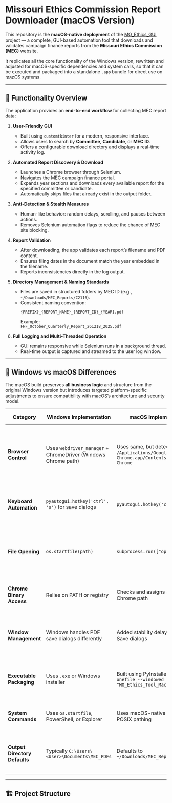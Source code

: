# Missouri Ethics Commission Report Downloader (macOS Version)

This repository is the **macOS-native deployment** of the [MO_Ethics_GUI](https://github.com/Erross/MO_Ethics_GUI) project — a complete, GUI-based automation tool that downloads and validates campaign finance reports from the **Missouri Ethics Commission (MEC)** website.

It replicates all the core functionality of the Windows version, rewritten and adjusted for macOS-specific dependencies and system calls, so that it can be executed and packaged into a standalone `.app` bundle for direct use on macOS systems.

---

## 🧩 Functionality Overview

The application provides an **end-to-end workflow** for collecting MEC report data:

1. **User-Friendly GUI**  
   - Built using `customtkinter` for a modern, responsive interface.  
   - Allows users to search by **Committee**, **Candidate**, or **MEC ID**.  
   - Offers a configurable download directory and displays a real-time activity log.  

2. **Automated Report Discovery & Download**  
   - Launches a Chrome browser through Selenium.  
   - Navigates the MEC campaign finance portal.  
   - Expands year sections and downloads every available report for the specified committee or candidate.  
   - Automatically skips files that already exist in the output folder.

3. **Anti-Detection & Stealth Measures**  
   - Human-like behavior: random delays, scrolling, and pauses between actions.  
   - Removes Selenium automation flags to reduce the chance of MEC site blocking.  

4. **Report Validation**  
   - After downloading, the app validates each report’s filename and PDF content.  
   - Ensures filing dates in the document match the year embedded in the filename.  
   - Reports inconsistencies directly in the log output.

5. **Directory Management & Naming Standards**  
   - Files are saved in structured folders by MEC ID (e.g., `~/Downloads/MEC_Reports/C2116`).  
   - Consistent naming convention:  
     ```
     {PREFIX}_{REPORT_NAME}_{REPORT_ID}_{YEAR}.pdf
     ```
     Example:  
     `FHF_October_Quarterly_Report_261218_2025.pdf`

6. **Full Logging and Multi-Threaded Operation**  
   - GUI remains responsive while Selenium runs in a background thread.  
   - Real-time output is captured and streamed to the user log window.

---

## 🔧 Windows vs macOS Differences

The macOS build preserves **all business logic** and structure from the original Windows version but introduces targeted platform-specific adjustments to ensure compatibility with macOS’s architecture and security model.

| Category | Windows Implementation | macOS Implementation | Reason for Change |
|-----------|------------------------|----------------------|-------------------|
| **Browser Control** | Uses `webdriver_manager` + ChromeDriver (Windows Chrome path) | Uses same, but detects `/Applications/Google Chrome.app/Contents/MacOS/Google Chrome` | macOS has a different Chrome binary path; direct detection avoids missing driver errors |
| **Keyboard Automation** | `pyautogui.hotkey('ctrl', 's')` for save dialogs | `pyautogui.hotkey('command', 's')` | macOS uses Command instead of Control for keyboard shortcuts |
| **File Opening** | `os.startfile(path)` | `subprocess.run(["open", path])` | macOS does not support `os.startfile`; `open` is the system-equivalent shell command |
| **Chrome Binary Access** | Relies on PATH or registry | Checks and assigns absolute Chrome path | macOS does not register Chrome in PATH by default |
| **Window Management** | Windows handles PDF save dialogs differently | Added stability delays for macOS Save dialogs | macOS Chrome introduces a short lag when the Save dialog spawns |
| **Executable Packaging** | Uses `.exe` or Windows installer | Built using PyInstaller with `--onefile --windowed --name "MO_Ethics_Tool_Mac"` | macOS apps are packaged as `.app` bundles rather than `.exe` binaries |
| **System Commands** | Uses `os.startfile`, PowerShell, or Explorer | Uses macOS-native `open` and POSIX pathing | macOS requires `open` for launching files/folders from scripts |
| **Output Directory Defaults** | Typically `C:\Users\<User>\Documents\MEC_PDFs` | Defaults to `~/Downloads/MEC_Reports` | Follows macOS sandbox-safe convention for user files |

---

## 🏗️ Project Structure

